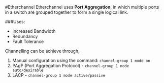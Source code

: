 #Etherchannel
Etherchannel uses **Port Aggregation**, in which multiple ports in a switch are grouped together to form a single logical link. 

###Uses:
* Increased Bandwidth
* Redundancy
* Fault Tolerance

Channelling can be achieve through,
1. Manual configuration using the command: `channel-group 1 mode on`
2. PAgP (Port Aggregation Protocol) - `channel-group 1 mode auto/desirable`
3. LACP - `channel-group 1 mode active/passive`
